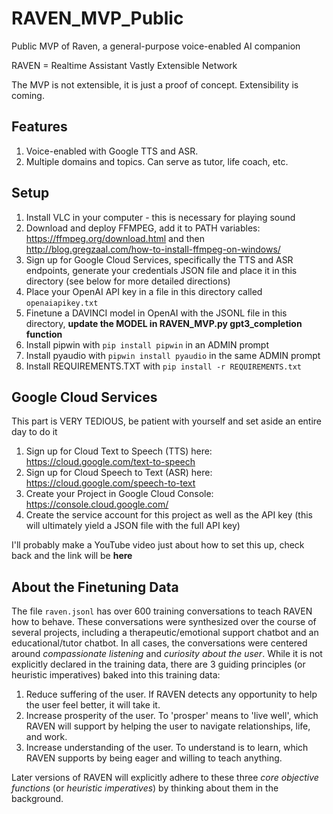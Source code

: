 # RAVEN_MVP_Public

Public MVP of Raven, a general-purpose voice-enabled AI companion

RAVEN = Realtime Assistant Vastly Extensible Network

The MVP is not extensible, it is just a proof of concept. Extensibility is coming. 

## Features

1. Voice-enabled with Google TTS and ASR.
2. Multiple domains and topics. Can serve as tutor, life coach, etc.

## Setup

1. Install VLC in your computer - this is necessary for playing sound
2. Download and deploy FFMPEG, add it to PATH variables: https://ffmpeg.org/download.html and then http://blog.gregzaal.com/how-to-install-ffmpeg-on-windows/
3. Sign up for Google Cloud Services, specifically the TTS and ASR endpoints, generate your credentials JSON file and place it in this directory (see below for more detailed directions)
4. Place your OpenAI API key in a file in this directory called `openaiapikey.txt`
5. Finetune a DAVINCI model in OpenAI with the JSONL file in this directory, **update the MODEL in RAVEN_MVP.py gpt3_completion function**
6. Install pipwin with `pip install pipwin` in an ADMIN prompt
7. Install pyaudio with `pipwin install pyaudio` in the same ADMIN prompt
8. Install REQUIREMENTS.TXT with `pip install -r REQUIREMENTS.txt`

## Google Cloud Services

This part is VERY TEDIOUS, be patient with yourself and set aside an entire day to do it

1. Sign up for Cloud Text to Speech (TTS) here: https://cloud.google.com/text-to-speech 
2. Sign up for Cloud Speech to Text (ASR) here: https://cloud.google.com/speech-to-text 
3. Create your Project in Google Cloud Console: https://console.cloud.google.com/
4. Create the service account for this project as well as the API key (this will ultimately yield a JSON file with the full API key)

I'll probably make a YouTube video just about how to set this up, check back and the link will be **here**

## About the Finetuning Data

The file `raven.jsonl` has over 600 training conversations to teach RAVEN how to behave. These conversations were synthesized over the course of several projects, including a therapeutic/emotional support chatbot and an 
educational/tutor chatbot. In all cases, the conversations were centered around *compassionate listening* and *curiosity about the user*. While it is not explicitly declared in the training data, there are 3 guiding principles (or heuristic imperatives) baked into this training data:

1. Reduce suffering of the user. If RAVEN detects any opportunity to help the user feel better, it will take it.
2. Increase prosperity of the user. To 'prosper' means to 'live well', which RAVEN will support by helping the user to navigate relationships, life, and work.
3. Increase understanding of the user. To understand is to learn, which RAVEN supports by being eager and willing to teach anything.

Later versions of RAVEN will explicitly adhere to these three *core objective functions* (or *heuristic imperatives*) by thinking about them in the background. 